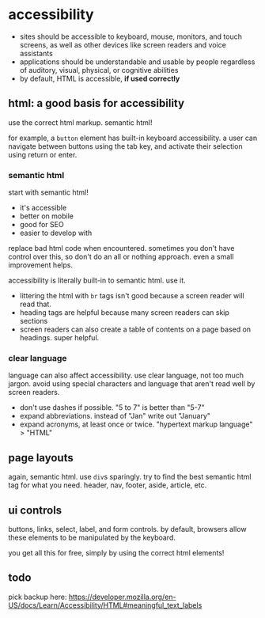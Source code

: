 # accessibility
- sites should be accessible to keyboard, mouse, monitors, and touch screens, as well as other devices like screen readers and voice assistants
- applications should be understandable and usable by people regardless of auditory, visual, physical, or cognitive abilities
- by default, HTML is accessible, **if used correctly**

## html: a good basis for accessibility
use the correct html markup. semantic html!

for example, a `button` element has built-in keyboard accessibility. a user can navigate between buttons using the tab key, and activate their selection using return or enter.

### semantic html
start with semantic html!
- it's accessible
- better on mobile
- good for SEO
- easier to develop with

replace bad html code when encountered. sometimes you don't have control over this, so don't do an all or nothing approach. even a small improvement helps.

accessibility is literally built-in to semantic html. use it.

- littering the html with `br` tags isn't good because a screen reader will read that.
- heading tags are helpful because many screen readers can skip sections
- screen readers can also create a table of contents on a page based on headings. super helpful.

### clear language
language can also affect accessibility. use clear language, not too much jargon. avoid using special characters and language that aren't read well by screen readers.
- don't use dashes if possible. "5 to 7" is better than "5-7"
- expand abbreviations. instead of "Jan" write out "January"
- expand acronyms, at least once or twice. "hypertext markup language" > "HTML"

## page layouts
again, semantic html. use `div`s sparingly. try to find the best semantic html tag for what you need. header, nav, footer, aside, article, etc.

## ui controls
buttons, links, select, label, and form controls. by default, browsers allow these elements to be manipulated by the keyboard.

you get all this for free, simply by using the correct html elements!

## todo
pick backup here: https://developer.mozilla.org/en-US/docs/Learn/Accessibility/HTML#meaningful_text_labels
